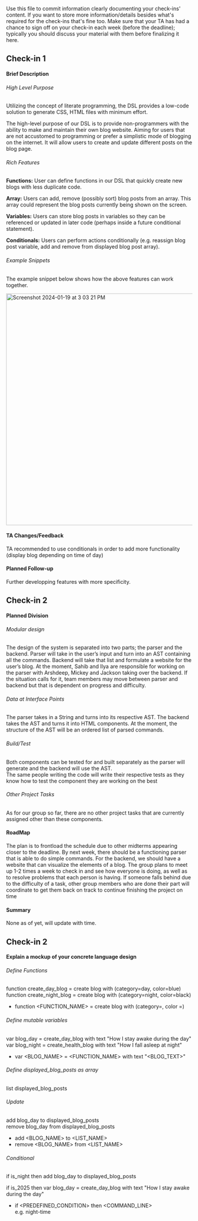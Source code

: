 Use this file to commit information clearly documenting your check-ins' content. If you want to store more information/details besides what's required for the check-ins that's fine too. Make sure that your TA has had a chance to sign off on your check-in each week (before the deadline); typically you should discuss your material with them before finalizing it here.


## Check-in 1

#### Brief Description

###### High Level Purpose
Utilizing the concept of literate programming, the DSL provides a low-code solution to generate CSS, HTML files with minimum effort.

The high-level purpose of our DSL is to provide non-programmers with the ability to make and maintain their own blog website. Aiming for users that are not accustomed to programming or prefer a simplistic mode of blogging on the internet. It will allow users to create and update different posts on the blog page.

###### Rich Features

**Functions:** User can define functions in our DSL that quickly create new blogs with less duplicate code. 

**Array:** Users can add, remove (possibly sort) blog posts from an array. This array could represent the blog posts currently being shown on the screen.

**Variables:** Users can store blog posts in variables so they can be referenced or updated in later code (perhaps inside a future conditional statement).

**Conditionals:** Users can perform actions conditionally (e.g. reassign blog post variable, add and remove from displayed blog post array).

###### Example Snippets
The example snippet below shows how the above features can work together.

<img width="625" alt="Screenshot 2024-01-19 at 3 03 21 PM" src="https://media.github.students.cs.ubc.ca/user/16895/files/accbdaf9-cdb5-493f-a2b0-368be7a43f51">

#### TA Changes/Feedback

TA recommended to use conditionals in order to add more functionality (display blog depending on time of day)

#### Planned Follow-up

Further developping features with more specificity. 

## Check-in 2

#### Planned Division

###### Modular design

The design of the system is separated into two parts; the parser and the backend. Parser will take in the user’s input and turn into an AST containing all the commands. Backend will take that list and formulate a website for the user’s blog. At the moment, Sahib and Ilya are responsible for working on the parser with Arshdeep, Mickey and Jackson taking over the backend. If the situation calls for it, team members may move between parser and backend but that is dependent on progress and difficulty. 

###### Data at Interface Points

The parser takes in a String and turns into its respective AST. 
The backend takes the AST and turns it into HTML components. 
At the moment, the structure of the AST will be an ordered list of parsed commands.

###### Build/Test

Both components can be tested for and built separately as the parser will generate and the backend will use the AST.  <br>
The same people writing the code will write their respective tests as they know how to test the component they are working on the best

###### Other Project Tasks

As for our group so far, there are no other project tasks that are currently assigned other than these components.

#### RoadMap

The plan is to frontload the schedule due to other midterms appearing closer to the deadline. By next week, there should be a functioning parser that is able to do simple commands. For the backend, we should have a website that can visualize the elements of a blog. The group plans to meet up 1-2 times a week to check in and see how everyone is doing, as well as to resolve problems that each person is having. If someone falls behind due to the difficulty of a task, other group members who are done their part will coordinate to get them back on track to continue finishing the project on time

#### Summary

None as of yet, will update with time. 


## Check-in 2

#### Explain a mockup of your concrete language design

###### Define Functions

function create_day_blog = create blog with (category=day, color=blue) <br>
function create_night_blog = create blog with (category=night, color=black)<br>

- function <FUNCTION_NAME> = create blog with (category=<NAME>, color =<COLOR>)

###### Define mutable variables

var blog_day = create_day_blog with text "How I stay awake during the day"<br>
var blog_night = create_health_blog with text "How I fall asleep at night"

- var <BLOG_NAME> = <FUNCTION_NAME> with text "<BLOG_TEXT>"

###### Define displayed_blog_posts as array

list displayed_blog_posts


###### Update

add blog_day to displayed_blog_posts<br>
remove blog_day from displayed_blog_posts

- add <BLOG_NAME> to <LIST_NAME><br>
- remove <BLOG_NAME> from <LIST_NAME>

###### Conditional

if is_night then add blog_day to displayed_blog_posts <br>

if is_2025 then var blog_day = create_day_blog with text "How I stay awake during the day"<br>

- if <PREDEFINED_CONDITION> then <COMMAND_LINE> <br>
  e.g. night-time
